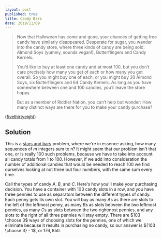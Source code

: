 ```yaml
---
layout: post
published: true
title: Candy Bars
date: 2019/11/09
---
```


>Now that Halloween has come and gone, your chances of getting free candy have similarly disappeared. Desperate for sugar, you wander into the candy store, where three kinds of candy are being sold: Almond Soys (yummy, sounds vegan!), Butterflingers and Candy Kernels.
>
>You’d like to buy at least one candy and at most 100, but you don’t care precisely how many you get of each or how many you get overall. So you might buy one of each, or you might buy 30 Almond Soys, six Butterflingers and 64 Candy Kernels. As long as you have somewhere between one and 100 candies, you’ll leave the store happy.
>
>But as a member of Riddler Nation, you can’t help but wonder: How many distinct ways are there for you to make your candy purchase?

<!--more-->

([fivethirtyeight](https://fivethirtyeight.com/features/how-many-ways-can-you-raid-the-candy-shop/))

## Solution

This is a [stars and bars](https://en.wikipedia.org/wiki/Stars_and_bars_(combinatorics)) problem, where we're in essence asking, how many sequences of $m$ integers sum to $n$? It might seem that our problem isn't that one, or is really $100$ such problems, because we have to take into account all candy totals from $1$ to $100$. However, if we add into consideration the number of additional candies that would be needed to reach $100$ we find ourselves looking at not three but four numbers, with the same sum every time. 

Call the types of candy $A$, $B$, and $C$. Here's how you'll make your purchasing decision. You have a container with $103$ candy slots in a row, and you have three pennies to use as separators between the different types of candy. Each penny gets its own slot. You will buy as many $A$s as there are slots to the left of the leftmost penny, as many $B$s as slots between the two leftmost pennies, as many $C$s as slots between the two rightmost pennies, and any slots to the right of all three pennies will stay empty. There are $103 \choose 3$ ways of choosing slots for the pennies, one of which we eliminate because it results in purchasing no candy, so our answer is ${103 \choose 3} - 1$, or $176,850$.

<br>
